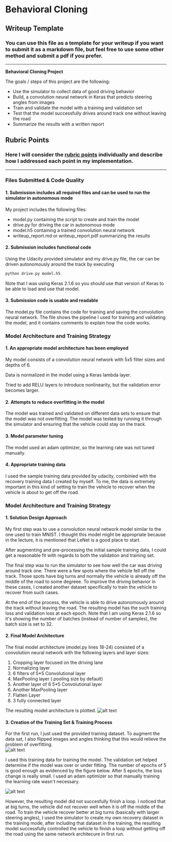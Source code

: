 # **Behavioral Cloning** 

## Writeup Template

### You can use this file as a template for your writeup if you want to submit it as a markdown file, but feel free to use some other method and submit a pdf if you prefer.

---

**Behavioral Cloning Project**

The goals / steps of this project are the following:
* Use the simulator to collect data of good driving behavior
* Build, a convolution neural network in Keras that predicts steering angles from images
* Train and validate the model with a training and validation set
* Test that the model successfully drives around track one without leaving the road
* Summarize the results with a written report


[//]: # (Image References)

[image2]: ./examples/placeholder.png "Grayscaling"
[image3]: ./examples/placeholder_small.png "Recovery Image"
[image4]: ./examples/placeholder_small.png "Recovery Image"
[image5]: ./examples/placeholder_small.png "Recovery Image"
[image6]: ./output_images/flip.png "Flipped Image"
[image7]: ./output_images/loss_epoch.png "Training Epoch"
[image8]: model.png "Network Architecture"

## Rubric Points
### Here I will consider the [rubric points](https://review.udacity.com/#!/rubrics/432/view) individually and describe how I addressed each point in my implementation.  

---
### Files Submitted & Code Quality

#### 1. Submission includes all required files and can be used to run the simulator in autonomous mode

My project includes the following files:
* model.py containing the script to create and train the model
* drive.py for driving the car in autonomous mode
* model.h5 containing a trained convolution neural network 
* writeup_report.md or writeup_report.pdf summarizing the results

#### 2. Submission includes functional code
Using the Udacity provided simulator and my drive.py file, the car can be driven autonomously around the track by executing 
```sh
python drive.py model.h5
```
Note that I was using Keras 2.1.6 so you should use that version of Keras to be able to load and use that model.
#### 3. Submission code is usable and readable

The model.py file contains the code for training and saving the convolution neural network. The file shows the pipeline I used for training and validating the model, and it contains comments to explain how the code works.

### Model Architecture and Training Strategy

#### 1. An appropriate model architecture has been employed

My model consists of a convolution neural network with 5x5 filter sizes and depths of 6.

Data is normalized in the model using a Keras lambda layer.

Tried to add RELU layers to introduce nonlinearity, but the validation error becomes larger. 

#### 2. Attempts to reduce overfitting in the model

The model was trained and validated on different data sets to ensure that the model was not overfitting. The model was tested by running it through the simulator and ensuring that the vehicle could stay on the track.

#### 3. Model parameter tuning

The model used an adam optimizer, so the learning rate was not tuned manually.

#### 4. Appropriate training data

I used the sample training data provided by udacity, combinied with the recovery training data I created by myself. To me, the data is extremely important in this kind of setting to train the vehicle to recover when the vehicle is about to get off the road.

### Model Architecture and Training Strategy

#### 1. Solution Design Approach


My first step was to use a convolution neural network model similar to the one used to train MNIST. I thought this model might be appropriate because in the lecture, it is mentioned that LeNet is a good place to start. 

After augmenting and pre-processing the initial sample training data, I could get a reasonable fit with regards to both the validation and training set. 

The final step was to run the simulator to see how well the car was driving around track one. There were a few spots where the vehicle fell off the track. Those spots have big turns and normally the vehicle is already off the middle of the road to some degreee. To improve the driving behavior in these cases, I created another dataset specifically to train the vehicle to recover from such cases.

At the end of the process, the vehicle is able to drive autonomously around the track without leaving the road. The resulting model has the such training loss and validation loss at each epoch. Note that I am using Keras 2.1.6 so it's showing the number of batches (instead of number of samples), the batch size is set to 32.


#### 2. Final Model Architecture

The final model architecture (model.py lines 18-24) consisted of a convolution neural network with the following layers and layer sizes:
1. Cropping layer focused on the driving lane
2. Normalizing layer
3. 6 filters of 5*5 Convolutional layer
4. MaxPooling layer ( pooling size by default)
5. Another layer of 6 5*5 Convolutional layer
6. Another MaxPooling layer
7. Flatten Layer
8. 3 fully connected layer

The resulting model architecture is plotted. 
![alt text][image8]

#### 3. Creation of the Training Set & Training Process
For the first run, I just used the provided training dataset. 
To augment the data sat, I also flipped images and angles thinking that this would relieve the problem of overfitting.  
![alt text][image6]

I used this training data for training the model. The validation set helped determine if the model was over or under fitting. The number of epochs of 5 is good enough as evidenced by the figure below. After 5 epochs, the loss change is really small. I used an adam optimizer so that manually training the learning rate wasn't necessary.

![alt text][image7]

However, the resulting model did not succesfully finish a loop. I noticed that at big turns, the vehicle did not recover well when it is off the middle of the road. To train the vehicle recover better at big turns (basically with larger steering angles), I used the simulator to create my own recovery dataset in the training mode, after including that dataset in the training,  the resulting model successfully controlled the vehicle to finish a loop without getting off the road using the same network architecure in first run.
